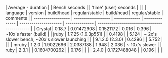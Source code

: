 | Average - duration |                    | Bench seconds |                | 'time' (user) seconds |                |                                              |
| language           | version            | build/head    | regular/stable | build/head            | regular/stable | comments                                     |
| ------------------ | ------------------ | ------------- | -------------- | --------------------- | -------------- | -------------------------------------------- |
| Crystal            | 0.18.7             | 0.01472908    | 0.1521172      | 0.016                 | 0.396          | ~10x's faster (build)                        |
| jruby              | 1.7.25 (1.9.3p551) |               | 0.4198         |                       | 5.124          | ~ 2x's slower bench, ~20x's slower launching |
|                    | 9.1.2.0 (2.3.0)    | 0.4296        |                | 5.752                 |                |                                              |
| mruby              | 1.2.0              | 1.9022696     | 2.0387188      | 1.948                 | 2.036          | ~ 10x's slower                               |
| ruby               | 2.3.1              |               | 0.1604700262   |                       | 0.176          |                                              |
|                    | 2.4.0              | 0.1727488048  |                | 0.196                 |                |                                              |
